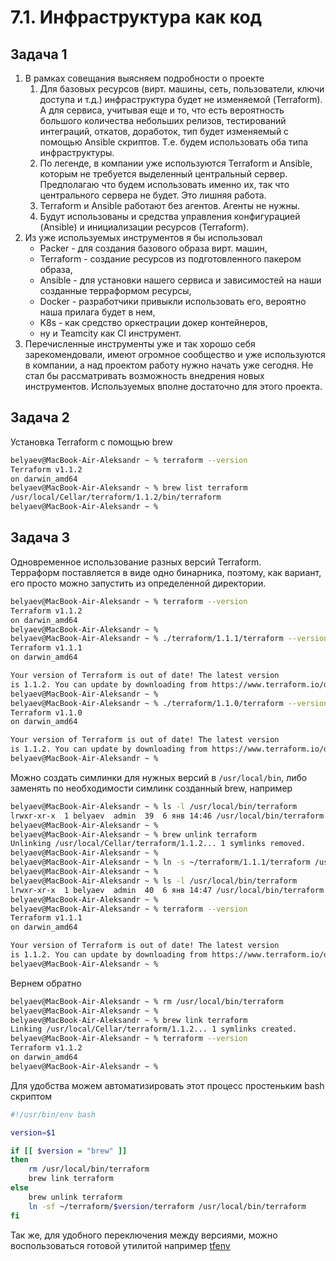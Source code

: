 # 7.1. Инфраструктура как код  

## Задача 1  

   1. В рамках совещания выясняем подробности о проекте  
      1. Для базовых ресурсов (вирт. машины, сеть, пользователи, ключи доступа и т.д.) инфраструктура будет не изменяемой 
      (Terraform). А для сервиса, учитывая еще и то, что есть вероятность большого количества небольших релизов, 
      тестирований интеграций, откатов, доработок, тип будет изменяемый с помощью Ansible скриптов. Т.е. будем использовать 
      оба типа инфраструктуры.  
      2. По легенде, в компании уже используются Terraform и Ansible, которым не требуется выделенный центральный сервер. 
      Предполагаю что будем использовать именно их, так что центрального сервера не будет. Это лишняя работа.  
      3. Terraform и Ansible работают без агентов. Агенты не нужны.  
      4. Будут использованы и средства управления конфигурацией (Ansible) и инициализации ресурсов (Terraform).  
   2. Из уже используемых инструментов я бы использовал 
      * Packer - для создания базового образа вирт. машин, 
      * Terraform - создание ресурсов из подготовленного пакером образа, 
      * Ansible - для установки нашего сервиса и зависимостей на наши созданные терраформом ресурсы, 
      * Docker - разработчики привыкли использовать его, вероятно наша прилага будет в нем, 
      * K8s - как средство оркестрации докер контейнеров, 
      * ну и Teamcity как CI инструмент.  
   3. Перечисленные инструменты уже и так хорошо себя зарекомендовали, имеют огромное сообщество и уже используются в 
   компании, а над проектом работу нужно начать уже сегодня. Не стал бы рассматривать возможность внедрения новых 
   инструментов. Используемых вполне достаточно для этого проекта.  

## Задача 2  

   Установка Terraform с помощью brew  
   ```bash
   belyaev@MacBook-Air-Aleksandr ~ % terraform --version
   Terraform v1.1.2
   on darwin_amd64
   belyaev@MacBook-Air-Aleksandr ~ % brew list terraform 
   /usr/local/Cellar/terraform/1.1.2/bin/terraform
   belyaev@MacBook-Air-Aleksandr ~ %  
   ```

## Задача 3  

   Одновременное использование разных версий Terraform.  
   Терраформ поставляется в виде одно бинарника, поэтому, как вариант, его просто можно запустить из определенной директории.  
   ```bash
   belyaev@MacBook-Air-Aleksandr ~ % terraform --version                  
   Terraform v1.1.2
   on darwin_amd64
   belyaev@MacBook-Air-Aleksandr ~ % 
   belyaev@MacBook-Air-Aleksandr ~ % ./terraform/1.1.1/terraform --version
   Terraform v1.1.1
   on darwin_amd64
   
   Your version of Terraform is out of date! The latest version
   is 1.1.2. You can update by downloading from https://www.terraform.io/downloads.html
   belyaev@MacBook-Air-Aleksandr ~ %                                      
   belyaev@MacBook-Air-Aleksandr ~ % ./terraform/1.1.0/terraform --version
   Terraform v1.1.0
   on darwin_amd64
   
   Your version of Terraform is out of date! The latest version
   is 1.1.2. You can update by downloading from https://www.terraform.io/downloads.html
   belyaev@MacBook-Air-Aleksandr ~ % 
   ```
   Можно создать симлинки для нужных версий в `/usr/local/bin`, либо заменять по необходимости симлинк созданный brew, 
   например  
   ```bash
   belyaev@MacBook-Air-Aleksandr ~ % ls -l /usr/local/bin/terraform
   lrwxr-xr-x  1 belyaev  admin  39  6 янв 14:46 /usr/local/bin/terraform -> ../Cellar/terraform/1.1.2/bin/terraform
   belyaev@MacBook-Air-Aleksandr ~ % 
   belyaev@MacBook-Air-Aleksandr ~ % brew unlink terraform                                     
   Unlinking /usr/local/Cellar/terraform/1.1.2... 1 symlinks removed.
   belyaev@MacBook-Air-Aleksandr ~ % 
   belyaev@MacBook-Air-Aleksandr ~ % ln -s ~/terraform/1.1.1/terraform /usr/local/bin/terraform
   belyaev@MacBook-Air-Aleksandr ~ % 
   belyaev@MacBook-Air-Aleksandr ~ % ls -l /usr/local/bin/terraform                            
   lrwxr-xr-x  1 belyaev  admin  40  6 янв 14:47 /usr/local/bin/terraform -> /Users/belyaev/terraform/1.1.1/terraform
   belyaev@MacBook-Air-Aleksandr ~ % 
   belyaev@MacBook-Air-Aleksandr ~ % terraform --version
   Terraform v1.1.1
   on darwin_amd64
   
   Your version of Terraform is out of date! The latest version
   is 1.1.2. You can update by downloading from https://www.terraform.io/downloads.html
   belyaev@MacBook-Air-Aleksandr ~ % 
   ```
   Вернем обратно  
   ```bash
   belyaev@MacBook-Air-Aleksandr ~ % rm /usr/local/bin/terraform                    
   belyaev@MacBook-Air-Aleksandr ~ % 
   belyaev@MacBook-Air-Aleksandr ~ % brew link terraform      
   Linking /usr/local/Cellar/terraform/1.1.2... 1 symlinks created.
   belyaev@MacBook-Air-Aleksandr ~ % terraform --version
   Terraform v1.1.2
   on darwin_amd64
   belyaev@MacBook-Air-Aleksandr ~ %    
   ```
   Для удобства можем автоматизировать этот процесс простеньким bash скриптом  
   ```bash
   #!/usr/bin/env bash
   
   version=$1
   
   if [[ $version = "brew" ]]
   then
       rm /usr/local/bin/terraform
       brew link terraform
   else
       brew unlink terraform
       ln -sf ~/terraform/$version/terraform /usr/local/bin/terraform
   fi   
   ```
   Так же, для удобного переключения между версиями, можно воспользоваться готовой утилитой например [tfenv](https://github.com/tfutils/tfenv)